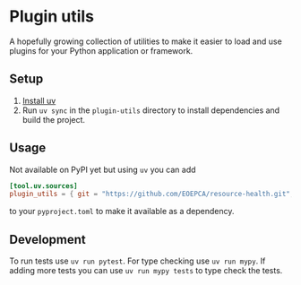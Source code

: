 # Plugin utils

A hopefully growing collection of utilities to make it easier to load and use plugins for your Python application or framework.

## Setup

1. [Install uv](https://docs.astral.sh/uv/getting-started/installation/)
2. Run `uv sync` in the `plugin-utils` directory to install dependencies and build the project.

## Usage

Not available on PyPI yet but using `uv` you can add
```toml
[tool.uv.sources]
plugin_utils = { git = "https://github.com/EOEPCA/resource-health.git", branch = "deploy-develop", subdirectory = "plugin-utils" }
```
to your `pyproject.toml` to make it available as a dependency.

## Development

To run tests use `uv run pytest`. For type checking use `uv run mypy`. If adding more tests you can use `uv run mypy tests` to type check the tests.
